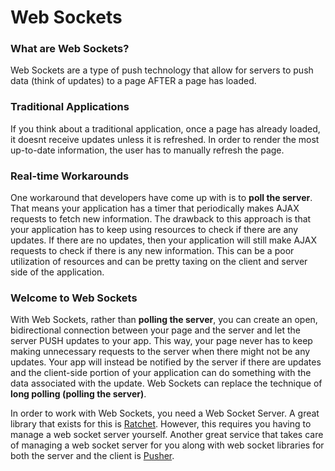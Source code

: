 Web Sockets
===========

### What are Web Sockets?

Web Sockets are a type of push technology that allow for servers to push data (think of updates) to a page AFTER a page has loaded. 

### Traditional Applications

If you think about a traditional application, once a page has already loaded, it doesnt receive updates unless it is refreshed. In order to render the most up-to-date information, the user has to manually refresh the page.

### Real-time Workarounds

One workaround that developers have come up with is to __poll the server__. That means your application has a timer that periodically makes AJAX requests to fetch new information. The drawback to this approach is that your application has to keep using resources to check if there are any updates. If there are no updates, then your application will still make AJAX requests to check if there is any new information. This can be a poor utilization of resources and can be pretty taxing on the client and server side of the application.

### Welcome to Web Sockets

With Web Sockets, rather than __polling the server__, you can create an open, bidirectional connection between your page and the server and let the server PUSH updates to your app. This way, your page never has to keep making unnecessary requests to the server when there might not be any updates. Your app will instead be notified by the server if there are updates and the client-side portion of your application can do something with the data associated with the update. Web Sockets can replace the technique of __long polling (polling the server)__.

In order to work with Web Sockets, you need a Web Socket Server. A great library that exists for this is [Ratchet](http://socketo.me/). However, this requires you having to manage a web socket server yourself. Another great service that takes care of managing a web socket server for you along with web socket libraries for both the server and the client is [Pusher](https://pusher.com/).